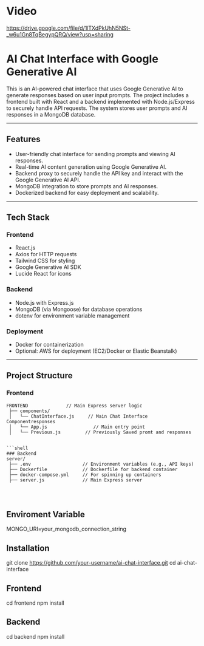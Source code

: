# Video


https://drive.google.com/file/d/1lTXdPkUhN5NSt-_w6u1Gn8TqBegypQRQ/view?usp=sharing


# AI Chat Interface with Google Generative AI


This is an AI-powered chat interface that uses Google Generative AI to generate responses based on user input prompts. The project includes a frontend built with React and a backend implemented with Node.js/Express to securely handle API requests. The system stores user prompts and AI responses in a MongoDB database.

---

## Features

- User-friendly chat interface for sending prompts and viewing AI responses.
- Real-time AI content generation using Google Generative AI.
- Backend proxy to securely handle the API key and interact with the Google Generative AI API.
- MongoDB integration to store prompts and AI responses.
- Dockerized backend for easy deployment and scalability.

---

## Tech Stack

### Frontend
- React.js
- Axios for HTTP requests
- Tailwind CSS for styling
- Google Generative AI SDK
- Lucide React for icons

### Backend
- Node.js with Express.js
- MongoDB (via Mongoose) for database operations
- dotenv for environment variable management

### Deployment
- Docker for containerization
- Optional: AWS for deployment (EC2/Docker or Elastic Beanstalk)

---

## Project Structure

### Frontend



```shell
FRONTEND              // Main Express server logic
 ├── components/
 │   └── ChatInterface.js     // Main Chat Interface Componentresponses
 │   └── App.js                 // Main entry point
 │   └── Previous.js         // Previously Saved promt and responses 


```shell
### Backend
server/
 ├── .env                   // Environment variables (e.g., API keys)
 ├── Dockerfile             // Dockerfile for backend container
 ├── docker-compose.yml     // For spinning up containers
 ├── server.js              // Main Express server 




```
## Enviroment Variable

MONGO_URI=your_mongodb_connection_string


## Installation

git clone https://github.com/your-username/ai-chat-interface.git
cd ai-chat-interface


## Frontend

cd frontend
npm install

## Backend

cd backend
npm install
